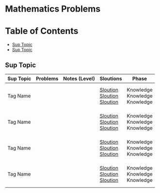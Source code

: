 # Mathematics Problems

Table of Contents
=================
- [Sup Topic](#sup-topic)
- [Sup Topic](#sup-topic)


## Sup Topic
Sup Topic    | Problems | Notes (Level)| Sloutions| Phase
-------------| -------------   |-------------| -------------|-------------
Tag Name| []()<br>  []()<br>  []()<br>  []()<br> | |[Sloution]()<br> [Sloution]()<br> [Sloution]()<br> | Knowledge<br> Knowledge<br> Knowledge<br>| 
Tag Name| []()<br>  []()<br>  []()<br>  []()<br> | |[Sloution]()<br> [Sloution]()<br> [Sloution]()<br> | Knowledge<br> Knowledge<br> Knowledge<br>| 
Tag Name| []()<br>  []()<br>  []()<br>  []()<br> | |[Sloution]()<br> [Sloution]()<br> [Sloution]()<br> | Knowledge<br> Knowledge<br> Knowledge<br>| 
Tag Name| []()<br>  []()<br>  []()<br>  []()<br> | |[Sloution]()<br> [Sloution]()<br> [Sloution]()<br> | Knowledge<br> Knowledge<br> Knowledge<br>| 
